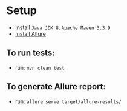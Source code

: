 # Setup
* Install `Java JDK 8`, `Apache Maven 3.3.9`
* [Install Allure](https://docs.qameta.io/allure/latest/#_installing_a_commandline)

## To run tests:

* run: `mvn clean test`

## To generate Allure report:

* run: `allure serve target/allure-results/`


